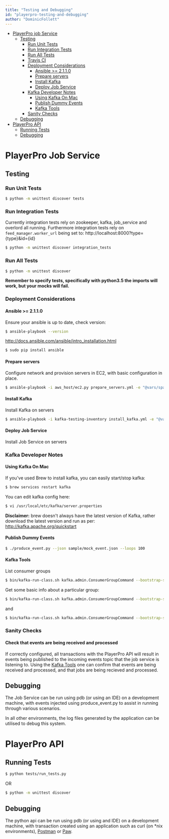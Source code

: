 ```yaml
---
title: "Testing and Debugging"
id: "playerpro-testing-and-debugging" 
author: "DominicFollett"
---
```


- [PlayerPro job Service](#playerpro-job-service)
  * [Testing](#testing)
    + [Run Unit Tests](#run-unit-tests)
    + [Run Integration Tests](#run-integration-tests)
    + [Run All Tests](#run-all-tests)
    + [Travis CI](#travis-ci)
    + [Deployment Considerations](#deployment-considerations)
      - [Ansible >= 2.1.1.0](#ansible----2110)
      - [Prepare servers](#prepare-servers)
      - [Install Kafka](#install-kafka)
      - [Deploy Job Service](#deploy-job-service)
    + [Kafka Developer Notes](#kafka-developer-notes)
      - [Using Kafka On Mac](#using-kafka-on-mac)
      - [Publish Dummy Events](#publish-dummy-events)
      - [Kafka Tools](#kafka-tools)
    + [Sanity Checks](#sanity-checks)
  * [Debugging](#debugging)
- [PlayerPro API](#playerpro-api)
  * [Running Tests](#running-tests)
  * [Debugging](#debugging-1)

# PlayerPro Job Service

## Testing

### Run Unit Tests

```sh
$ python -m unittest discover tests
```

### Run Integration Tests

Currently integration tests rely on zookeeper, kafka, job_service and overlord all running. 
Furthermore integration tests rely on ```feed_manager.worker_url``` being set to: 
http://localhost:8000?type={type}&id={id}

```sh
$ python -m unittest discover integration_tests
```

### Run All Tests

```sh
$ python -m unittest discover
```

**Remember to specify tests, specifically with python3.5 the imports
will work, but your mocks will fail.**

### Deployment Considerations

#### Ansible >= 2.1.1.0
Ensure your ansible is up to date, check version:

```sh
$ ansible-playbook --version
```

http://docs.ansible.com/ansible/intro_installation.html

```sh
$ sudo pip install ansible
```

#### Prepare servers
Configure network and provision servers in EC2, with basic configuration in place.

```sh
$ ansible-playbook -i aws_host/ec2.py prepare_servers.yml -e "@vars/span.yml" --private-key=aws-load_testing-private.pem
```

#### Install Kafka
Install Kafka on servers

```sh
$ ansible-playbook -i kafka-testing-inventory install_kafka.yml -e "@vars/span.yml" --private-key=aws-load_testing-private.pem --user=ubuntu
```

#### Deploy Job Service
Install Job Service on servers

### Kafka Developer Notes ###

#### Using Kafka On Mac ####

If you've used Brew to install kafka, you can easily start/stop kafka:

```sh
$ brew services restart kafka
```

You can edit kafka config here:

```sh
$ vi /usr/local/etc/kafka/server.properties
```

**Disclaimer:** brew doesn't always have the latest version of Kafka,
rather download the latest version and run as per:
http://kafka.apache.org/quickstart

#### Publish Dummy Events ####

```sh
$ ./produce_event.py --json sample/mock_event.json --loops 100
```

#### Kafka Tools ####
List consumer groups

```sh
$ bin/kafka-run-class.sh kafka.admin.ConsumerGroupCommand --bootstrap-server localhost:9092 --list
```

Get some basic info about a particular group:

```sh
$ bin/kafka-run-class.sh kafka.admin.ConsumerGroupCommand --bootstrap-server localhost:9092 --describe --group playerpro-event-consumer-group
```

and

```sh
$ bin/kafka-run-class.sh kafka.admin.ConsumerGroupCommand --bootstrap-server localhost:9092 --describe --group playerpro-job-consumer-group
```

### Sanity Checks ###

#### Check that events are being received and processed
If correctly configured, all transactions with the PlayerPro API will result in events being published
to the incoming events topic that the job service is listening to. Using the [Kafka Tools](#kafka-tools)
one can confirm that events are being received and processed, and that jobs are being recieved and 
processed.

## Debugging
The Job Service can be run using pdb (or using an IDE) on a development machine, with events injected
using produce_event.py to assist in running through various scenarios.

In all other environments, the log files generated by the application can be utilised to debug this system.

# PlayerPro API

## Running Tests

```sh
$ python tests/run_tests.py
```

OR

```sh
$ python -m unittest discover
```

## Debugging
The python api can be run using pdb (or using and IDE) on a development machine, with transaction created
using an application such as curl (on *nix environments), [Postman](https://www.getpostman.com/) or 
[Paw](https://paw.cloud/).